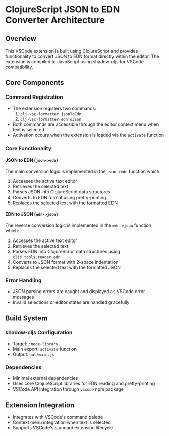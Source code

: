 # ClojureScript JSON to EDN Converter Architecture

## Overview
This VSCode extension is built using ClojureScript and provides functionality to convert JSON to EDN format directly within the editor. The extension is compiled to JavaScript using shadow-cljs for VSCode compatibility.

## Core Components

### Command Registration
- The extension registers two commands:
  1. `clj-vsc-formatter.jsonToEdn`
  2. `clj-vsc-formatter.ednToJson`
- Both commands are accessible through the editor context menu when text is selected
- Activation occurs when the extension is loaded via the `activate` function

### Core Functionality
#### JSON to EDN (`json->edn`)
The main conversion logic is implemented in the `json->edn` function which:
1. Accesses the active text editor
2. Retrieves the selected text
3. Parses JSON into ClojureScript data structures
4. Converts to EDN format using pretty-printing
5. Replaces the selected text with the formatted EDN

#### EDN to JSON (`edn->json`)
The reverse conversion logic is implemented in the `edn->json` function which:
1. Accesses the active text editor
2. Retrieves the selected text
3. Parses EDN into ClojureScript data structures using `cljs.tools.reader.edn`
4. Converts to JSON format with 2-space indentation
5. Replaces the selected text with the formatted JSON

### Error Handling
- JSON parsing errors are caught and displayed as VSCode error messages
- Invalid selections or editor states are handled gracefully

## Build System

### shadow-cljs Configuration
- Target: `:node-library`
- Main export: `activate` function
- Output: `out/main.js`

### Dependencies
- Minimal external dependencies
- Uses core ClojureScript libraries for EDN reading and pretty-printing
- VSCode API integration through `vscode` npm package

## Extension Integration
- Integrates with VSCode's command palette
- Context menu integration when text is selected
- Supports VSCode's standard extension lifecycle